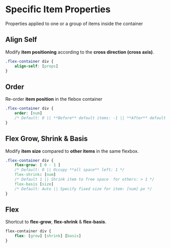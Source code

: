 # Specific Item Properties

Properties applied to one or a group of items inside the container

## Align Self

Modify **item positioning** according to the **cross direction (cross axis)**.

```css
.flex-container div {
	align-self: [props]
}
```

## Order

Re-order **item position** in the flebox container

```css
.flex-container div {
	order: [num]
	/* Default: 0 || **Before** default items: -1 || **After** default items: 1 */
}
```

## Flex Grow, Shrink & Basis

Modify **item size** compared to **other items** in the same flexbox.

```css
.flex-container div {
	flex-grow: [ 0 - 1 ]
	/* Default: 0 || Occupy **all space** left: 1 */
	flex-shrink: [num]
	/* Default 1 || Shrink item to free space  for others: > 1 */
	flex-basis [size]
	/* Default: Auto || Specify fixed size for item: [num] px */
}
```

## Flex

Shortcut to **flex-grow**, **flex-shrink** & **flex-basis**.

```css
flex-container div {
	flex: [grow] [shrink] [basis]
}
```